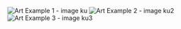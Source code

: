 ![Art Example 1 - image ku](https://github.com/staticmoth-supremacy/EV.EVSY/blob/main/%D0%BA%D1%83.png?raw=true)
![Art Example 2 - image ku2](https://github.com/staticmoth-supremacy/EV.EVSY/blob/main/%D0%BA%D1%832.png?raw=true)
![Art Example 3 - image ku3](https://github.com/staticmoth-supremacy/EV.EVSY/blob/main/%D0%BA%D1%833.png?raw=true)
